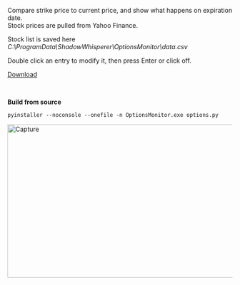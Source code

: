 Compare strike price to current price, and show what happens on expiration date.  
Stock prices are pulled from Yahoo Finance.  

Stock list is saved here *C:\ProgramData\ShadowWhisperer\OptionsMonitor\data.csv*  

Double click an entry to modify it, then press Enter or click off.  

[Download](https://github.com/ShadowWhisperer/OptionsMonitor/releases/latest/download/OptionsMonitor.exe)

<br> 
 
**Build from source**  
```
pyinstaller --noconsole --onefile -n OptionsMonitor.exe options.py
```

<img width="722" height="344" alt="Capture" src="https://github.com/user-attachments/assets/77dc781f-e91e-4862-9ab1-25cca26779a4" />

